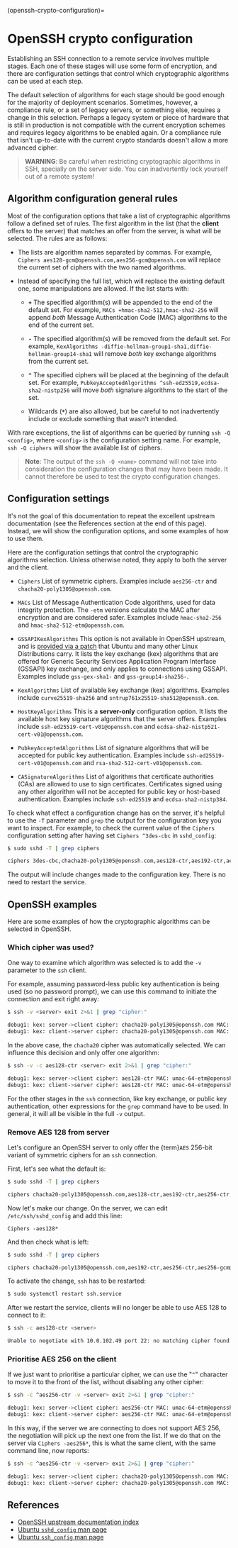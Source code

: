 (openssh-crypto-configuration)=
# OpenSSH crypto configuration

Establishing an SSH connection to a remote service involves multiple stages. Each one of these stages will use some form of encryption, and there are configuration settings that control which cryptographic algorithms can be used at each step.

The default selection of algorithms for each stage should be good enough for the majority of deployment scenarios. Sometimes, however, a compliance rule, or a set of legacy servers, or something else, requires a change in this selection. Perhaps a legacy system or piece of hardware that is still in production is not compatible with the current encryption schemes and requires legacy algorithms to be enabled again. Or a compliance rule that isn't up-to-date with the current crypto standards doesn't allow a more advanced cipher.

> **WARNING**:
> Be careful when restricting cryptographic algorithms in SSH, specially on the server side. You can inadvertently lock yourself out of a remote system!

## Algorithm configuration general rules

Most of the configuration options that take a list of cryptographic algorithms follow a defined set of rules. The first algorithm in the list (that the **client** offers to the server) that matches an offer from the server, is what will be selected. The rules are as follows:

* The lists are algorithm names separated by commas. For example, `Ciphers aes128-gcm@openssh.com,aes256-gcm@openssh.com` will replace the current set of ciphers with the two named algorithms.

* Instead of specifying the full list, which will replace the existing default one, some manipulations are allowed. If the list starts with:

  * **`+`**
     The specified algorithm(s) will be appended to the end of the default set. For example, `MACs +hmac-sha2-512,hmac-sha2-256` will append *both* Message Authentication Code (MAC) algorithms to the end of the current set.

  * **`-`**
     The specified algorithm(s) will be removed from the default set. For example, `KexAlgorithms -diffie-hellman-group1-sha1,diffie-hellman-group14-sha1` will remove *both* key exchange algorithms from the current set.

  * **`^`**
     The specified ciphers will be placed at the beginning of the default set. For example, `PubkeyAcceptedAlgorithms ^ssh-ed25519,ecdsa-sha2-nistp256` will move *both* signature algorithms to the start of the set.
  
  * Wildcards (**`*`**) are also allowed, but be careful to not inadvertently include or exclude something that wasn't intended.

With rare exceptions, the list of algorithms can be queried by running `ssh -Q <config>`, where `<config>` is the configuration setting name. For example, `ssh -Q ciphers` will show the available list of ciphers.

> **Note**:
> The output of the `ssh -Q <name>` command will not take into consideration the configuration changes that may have been made. It cannot therefore be used to test the crypto configuration changes.

## Configuration settings

It's not the goal of this documentation to repeat the excellent upstream documentation (see the References section at the end of this page). Instead, we will show the configuration options, and some examples of how to use them.

Here are the configuration settings that control the cryptographic algorithms selection. Unless otherwise noted, they apply to both the server and the client.

* `Ciphers`
    List of symmetric ciphers. Examples include `aes256-ctr` and `chacha20-poly1305@openssh.com`.

* `MACs`
    List of Message Authentication Code algorithms, used for data integrity protection. The `-etm` versions calculate the MAC after encryption and are considered safer. Examples include `hmac-sha2-256` and `hmac-sha2-512-etm@openssh.com`.

* `GSSAPIKexAlgorithms`
    This option is not available in OpenSSH upstream, and is [provided via a patch](https://git.launchpad.net/ubuntu/+source/openssh/tree/debian/patches/gssapi.patch?h=applied/ubuntu/jammy-devel) that Ubuntu and many other Linux Distributions carry. It lists the key exchange (kex) algorithms that are offered for Generic Security Services Application Program Interface (GSSAPI) key exchange, and only applies to connections using GSSAPI. Examples include `gss-gex-sha1-` and `gss-group14-sha256-`.

* `KexAlgorithms`
    List of available key exchange (kex) algorithms. Examples include `curve25519-sha256` and `sntrup761x25519-sha512@openssh.com`.

* `HostKeyAlgorithms`
    This is a **server-only** configuration option. It lists the available host key signature algorithms that the server offers. Examples include `ssh-ed25519-cert-v01@openssh.com` and `ecdsa-sha2-nistp521-cert-v01@openssh.com`.

* `PubkeyAcceptedAlgorithms`
    List of signature algorithms that will be accepted for public key authentication. Examples include `ssh-ed25519-cert-v01@openssh.com` and `rsa-sha2-512-cert-v01@openssh.com`.

* `CASignatureAlgorithms`
    List of algorithms that certificate authorities (CAs) are allowed to use to sign certificates. Certificates signed using any other algorithm will not be accepted for public key or host-based authentication. Examples include `ssh-ed25519` and `ecdsa-sha2-nistp384`.

To check what effect a configuration change has on the server, it's helpful to use the `-T` parameter and `grep` the output for the configuration key you want to inspect. For example, to check the current value of the `Ciphers` configuration setting after having set `Ciphers ^3des-cbc` in `sshd_config`:

```bash
$ sudo sshd -T | grep ciphers

ciphers 3des-cbc,chacha20-poly1305@openssh.com,aes128-ctr,aes192-ctr,aes256-ctr,aes128-gcm@openssh.com,aes256-gcm@openssh.com
```

The output will include changes made to the configuration key. There is no need to restart the service.
    
## OpenSSH examples

Here are some examples of how the cryptographic algorithms can be selected in OpenSSH.

### Which cipher was used?

One way to examine which algorithm was selected is to add the `-v` parameter to the `ssh` client.

For example, assuming password-less public key authentication is being used (so no password prompt), we can use this command to initiate the connection and exit right away:

```bash
$ ssh -v <server> exit 2>&1 | grep "cipher:"

debug1: kex: server->client cipher: chacha20-poly1305@openssh.com MAC: <implicit> compression: none
debug1: kex: client->server cipher: chacha20-poly1305@openssh.com MAC: <implicit> compression: none
```

In the above case, the `chacha20` cipher was automatically selected. We can influence this decision and only offer one algorithm:

```bash
$ ssh -v -c aes128-ctr <server> exit 2>&1 | grep "cipher:"

debug1: kex: server->client cipher: aes128-ctr MAC: umac-64-etm@openssh.com compression: none
debug1: kex: client->server cipher: aes128-ctr MAC: umac-64-etm@openssh.com compression: none
```

For the other stages in the `ssh` connection, like key exchange, or public key authentication, other expressions for the `grep` command have to be used. In general, it will all be visible in the full `-v` output.

### Remove AES 128 from server

Let's configure an OpenSSH server to only offer the {term}`AES` 256-bit variant of symmetric ciphers for an `ssh` connection.

First, let's see what the default is:

```bash
$ sudo sshd -T | grep ciphers

ciphers chacha20-poly1305@openssh.com,aes128-ctr,aes192-ctr,aes256-ctr,aes128-gcm@openssh.com,aes256-gcm@openssh.com
```

Now let's make our change. On the server, we can edit `/etc/ssh/sshd_config` and add this line:

```text
Ciphers -aes128*
```

And then check what is left:

```bash
$ sudo sshd -T | grep ciphers

ciphers chacha20-poly1305@openssh.com,aes192-ctr,aes256-ctr,aes256-gcm@openssh.com
```

To activate the change, `ssh` has to be restarted:

```bash
$ sudo systemctl restart ssh.service
```

After we restart the service, clients will no longer be able to use AES 128 to connect to it:

```bash
$ ssh -c aes128-ctr <server>

Unable to negotiate with 10.0.102.49 port 22: no matching cipher found. Their offer: chacha20-poly1305@openssh.com,aes192-ctr,aes256-ctr,aes256-gcm@openssh.com
```

### Prioritise AES 256 on the client

If we just want to prioritise a particular cipher, we can use the "`^`" character to move it to the front of the list, without disabling any other cipher:

```bash
$ ssh -c ^aes256-ctr -v <server> exit 2>&1 | grep "cipher:"

debug1: kex: server->client cipher: aes256-ctr MAC: umac-64-etm@openssh.com compression: none
debug1: kex: client->server cipher: aes256-ctr MAC: umac-64-etm@openssh.com compression: none
```

In this way, if the server we are connecting to does not support AES 256, the negotiation will pick up the next one from the list. If we do that on the server via `Ciphers -aes256*`, this is what the same client, with the same command line, now reports:

```bash
$ ssh -c ^aes256-ctr -v <server> exit 2>&1 | grep "cipher:"

debug1: kex: server->client cipher: chacha20-poly1305@openssh.com MAC: <implicit> compression: none
debug1: kex: client->server cipher: chacha20-poly1305@openssh.com MAC: <implicit> compression: none
```

## References

* [OpenSSH upstream documentation index](https://www.openssh.com/manual.html)
* [Ubuntu `sshd_config` man page](https://manpages.ubuntu.com/manpages/jammy/man5/sshd_config.5.html)
* [Ubuntu `ssh_config` man page](https://manpages.ubuntu.com/manpages/jammy/man5/ssh_config.5.html)
